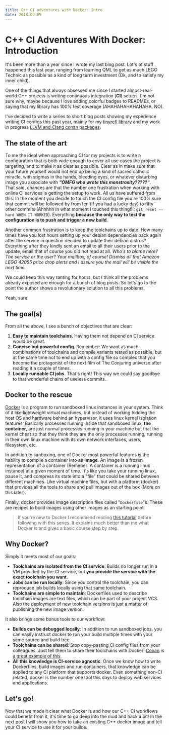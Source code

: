 ```yaml
---
title: C++ CI adventures with Docker: Intro
date: 2018-09-09
---
```


# C++ CI Adventures With Docker: Introduction

It's been more than a year since I wrote my last blog post. Lot's of stuff happened this last year, ranging from learning QML to get as much LEGO Technic as possible as a kind of long term investment (Ok, and to satisfy my inner child).  

One of the things that always obsessed me since I started almost-real-world C++ projects is writing continuous integration (**CI**) setups. I'm not sure why, maybe because I love adding colorful badges to READMEs, or saying that my library has 100% test coverage (AHAHAHAHAHAHAHA. NO).  

I've decided to write a series to short blog posts showing my experience writing CI configs this past year, mainly for my [tinyrefl library](https://github.com/Manu343726/tinyrefl) and my work in progress [LLVM and Clang conan packages](https://gitlab.com/Manu343726/clang-conan-packages).

## The state of the art

To me the ideal when approaching CI for my projects is to write a configuration that is both wide enough to cover all use cases the project is targeting, and to make it as clear as possible. Clear as in make sure that your future yourself would not end up being a kind of sacred catholic miracle, with stigmas in the hands, bleeding eyes, or whatever disturbing image you associate with ***"OMFG who wrote this monstrosity?????"***.  
That said, chances are that the number one frustration when working with online CI services is getting the setup to work. All us have suffered from this: In the moment you decide to touch the CI config file you're 100% sure that commit will be followed by from ten (If you had a lucky day) to fifty other commits (Ahhhhh in what moment I touched this thing!!!: `git reset --hard WHEN IT WORKED`). Everything **because the only way to test the configuration is to push and trigger a new build**. 

Another common frustration is to keep the toolchains up to date. How many times have you lost hours setting up your debian dependencies back again after the service in question decided to update their debian distros? Everything after they kindly sent an email to all their users prior to the update, email that of course you did not read at all. *Who's to blame here? The service or the user? Your mailbox, of course! Dismiss all that Amazon LEGO 42055 price drop alerts and I assure you the mail will be visible the next time.*

We could keep this way ranting for hours, but I think all the problems already exposed are enough for a bunch of blog posts. So let's go to the point the author shows a revolutionary solution to all this problems.

Yeah, sure.

## The goal(s)

From all the above, I see a bunch of objectives that are clear:

 1. **Easy to maintain toolchains**. Having them not depend on CI service would be great.
 2. **Concise but powerful config**. Remember: We want as much combinations of toolchains and compile variants tested as possible, but at the same time not to end up with a config file so complex that you become the protagonist of the next film of The Conjuring universe after reading it a couple of times.
 3. **Locally runnable CI jobs**. That's right! This way we could say goodbye to that wonderful chains of useless commits.

## Docker to the rescue

[Docker](https://www.docker.com/) is a program to run sandboxed linux instances in your system. Think of it like lightweight virtual machines, but instead of working hidding the host OS and hardware behind an hypervisor, it uses linux kernel isolation features. Basically processes running inside that sandboxed linux, **the container**, are just normal processes running in your machine but that the kernel cheat so that they think they are the only processes running, running in their own linux machine with its own network interfaces, users, filesystem, etc.

In addition to sanboxing, one of Docker most powerful features is the hability to compile a container into **an image**. An image is a frozen representation of a container (Remeber: A container is a running linux instance) at a given moment of time. It's like you take your running linux, pause it, and compress its state into a "file" that could be shared between different machines. Like virtual machine files, but with a platform (docker) that provides all the tools to share and pull images out of the box (More on this later).

Finally, docker provides image description files called "`Dockerfile`"s. These are recipes to build images using other images as an starting point.

> If you're new to Docker I recommend reading [this tutorial](https://docker-curriculum.com/) before following with this series. It explains much better than me what Docker is and gives a basic course step by step.

## Why Docker?

Simply it meets most of our goals:

 - **Toolchains are isolated from the CI service**: Builds no longer run in a VM provided by the CI service, but **you provide the service with the exact toolchain you want**.
 - **Jobs can be run locally**: Since you control the toolchain, you can reproduce job builds locally using that same toolchain.
 - **Toolchains are simple to maintain**: Dockerfiles used to describe toolchain images are text files, which can be part of your project VCS. Also the deployment of new toolchain versions is just a matter of publishing the new image version.

It also brings some bonus tools to our workflow:

 - **Builds can be debugged locally**: In addition to run sandboxed jobs, you can easily instruct docker to run your build multiple times with your same source and build tree.
 - **Toolchains can be shared**: Stop copy-pasting CI config files from your colleagues. Just tell them to share their toolchains with Docker! [Conan](https://conan.io/) is [a great example of this](https://github.com/conan-io/conan-docker-tools).
 - **All this knowledge is CI-service agnostic**: Once we know how to write Dockerfiles, build images and run containers, that knowledge can be applied to any CI platform that supports docker. Even something non-CI related, docker is the number one tool this days to deploy web services and applications.

## Let's go!

Now that we made it clear what Docker is and how our C++ CI workflows could benefit from it, it's time to go deep into the mud and hack a bit! In the next post I will show you how to take an existing C++ docker image and tell your CI service to use it for your builds.